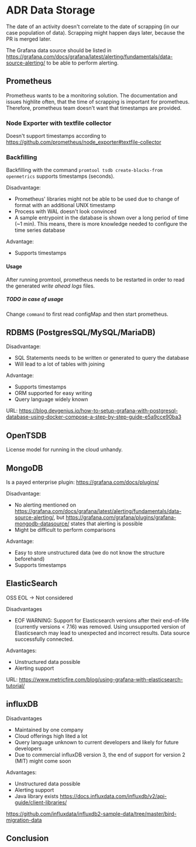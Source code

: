 # ADR Data Storage
The date of an activity doesn't correlate to the date of scrapping (in our case population of data). Scrapping might happen days later, because the PR is merged later.

The Grafana data source should be listed in https://grafana.com/docs/grafana/latest/alerting/fundamentals/data-source-alerting/ to be able to perform alerting.

## Prometheus
Prometheus wants to be a monitoring solution. The documentation and issues highlite often, that the time of scrapping is important for prometheus. Therefore, prometheus team doesn't want that timestamps are provided.

### Node Exporter with textfile collector
Doesn't support timestamps according to https://github.com/prometheus/node_exporter#textfile-collector

### Backfilling
Backfilling with the command `promtool tsdb create-blocks-from openmetrics` supports timestamps (seconds).

Disadvantage:
- Prometheus' libraries might not be able to be used due to change of format with an additional UNIX timestamp
- Process with WAL doesn't look convinced
- A sample entrypoint in the database is shown over a long period of time (~1 min). This means, there is more knowledge needed to configure the time series database

Advantage:
- Supports timestamps

#### Usage
After running promtool, prometheus needs to be restarted in order to read the generated _write ahead logs_ files.

##### TODO in case of usage
Change `command` to first read configMap and then start prometheus.

## RDBMS (PostgresSQL/MySQL/MariaDB)

Disadvantage:
- SQL Statements needs to be written or generated to query the database
- Will lead to a lot of tables with joining

Advantage:
- Supports timestamps
- ORM supported for easy writing
- Query language widely known 

URL: https://blog.devgenius.io/how-to-setup-grafana-with-postgresql-database-using-docker-compose-a-step-by-step-guide-e5a9cce90ba3

## OpenTSDB
License model for running in the cloud unhandy.

## MongoDB
Is a payed enterprise plugin: https://grafana.com/docs/plugins/

Disadvantage:
- No alerting mentioned on https://grafana.com/docs/grafana/latest/alerting/fundamentals/data-source-alerting/, but https://grafana.com/grafana/plugins/grafana-mongodb-datasource/ states that alerting is possible
- Might be difficult to perform comparisons

Advantage:
- Easy to store unstructured data (we do not know the structure beforehand)
- Supports timestamps

## ElasticSearch
OSS EOL -> Not considered

Disadvantages
- EOF WARNING: Support for Elasticsearch versions after their end-of-life (currently versions < 7.16) was removed. Using unsupported version of Elasticsearch may lead to unexpected and incorrect results. Data source successfully connected.

Advantages:
- Unstructured data possible
- Alerting support

URL: https://www.metricfire.com/blog/using-grafana-with-elasticsearch-tutorial/

## influxDB

Disadvantages
- Maintained by one company
- Cloud offerings high lited a lot
- Query language unknown to current developers and likely for future developers
- Due to commercial influxDB version 3, the end of support for version 2 (MIT) might come soon

Advantages:
- Unstructured data possible
- Alerting support
- Java library exists https://docs.influxdata.com/influxdb/v2/api-guide/client-libraries/

https://github.com/influxdata/influxdb2-sample-data/tree/master/bird-migration-data

## Conclusion
